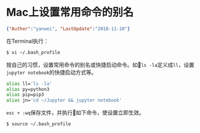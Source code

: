 # Mac上设置常用命令的别名

<link rel="stylesheet" type="text/css" href="https://yanwei.github.io/auto-number-title.css" />

```json
{"Author":"yanwei", "LastUpdate":"2018-11-10"}
```

在Terminal执行：

```cmd
$ vi ~/.bash_profile
```

按自己的习惯，设置常用命令的别名或快捷启动命令。如`ls -la`定义成`ll`，设置`jupyter notebook`的快捷启动方式等。

```bash
alias ll='ls -la'
alias py=python3
alias pip=pip3
alias jn='cd ~/Jupyter && jupyter notebook'
```

`esc + :wq`保存文件，并执行如下命令，使设置立即生效。

```cmd
$ source ~/.bash_profile
```
